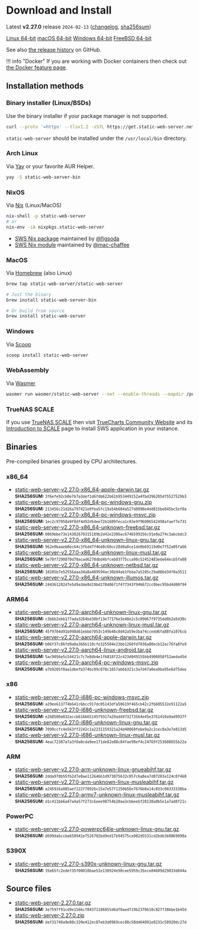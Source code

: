 # Download and Install

Latest **v2.27.0** release `2024-02-13` ([changelog](https://github.com/static-web-server/static-web-server/releases/tag/v2.27.0), [sha256sum](https://github.com/static-web-server/static-web-server/releases/download/v2.27.0/static-web-server-v2.27.0-SHA256SUM))

<div class="featured-downloads">

<a class="md-button md-button-sm" href="https://github.com/static-web-server/static-web-server/releases/download/v2.27.0/static-web-server-v2.27.0-x86_64-unknown-linux-gnu.tar.gz">Linux 64-bit</a> <a class="md-button md-button-sm" href="https://github.com/static-web-server/static-web-server/releases/download/v2.27.0/static-web-server-v2.27.0-x86_64-apple-darwin.tar.gz">macOS 64-bit</a>
<a class="md-button md-button-sm" href="https://github.com/static-web-server/static-web-server/releases/download/v2.27.0/static-web-server-v2.27.0-x86_64-pc-windows-msvc.zip">Windows 64-bit</a>
<a class="md-button md-button-sm" href="https://github.com/static-web-server/static-web-server/releases/download/v2.27.0/static-web-server-v2.27.0-x86_64-unknown-freebsd.tar.gz">FreeBSD 64-bit</a>

</div>

See also [the release history](https://github.com/static-web-server/static-web-server/releases) on GitHub.

!!! info "Docker"
    If you are working with Docker containers then check out [the Docker feature page](https://static-web-server.net/features/docker/).

## Installation methods

### Binary installer (Linux/BSDs)

Use the binary installer if your package manager is not supported.

```sh
curl --proto '=https' --tlsv1.2 -sSfL https://get.static-web-server.net | sh
```

`static-web-server` should be installed under the `/usr/local/bin` directory.

### Arch Linux

Via [Yay](https://github.com/Jguer/yay) or your favorite AUR Helper.

```sh
yay -S static-web-server-bin
```

### NixOS

Via [Nix](https://github.com/NixOS/nix) (Linux/MacOS)

```sh
nix-shell -p static-web-server
# or
nix-env -iA nixpkgs.static-web-server
```

- [SWS Nix package](https://search.nixos.org/packages?show=static-web-server&from=0&size=50&sort=relevance&type=packages&query=static-web-server) maintained by [@figsoda](https://github.com/figsoda)
- [SWS Nix module](https://nixos.wiki/wiki/Static_Web_Server) maintained by [@mac-chaffee](https://github.com/mac-chaffee)

### MacOS

Via [Homebrew](https://brew.sh/) (also Linux)

```sh
brew tap static-web-server/static-web-server

# Just the binary
brew install static-web-server-bin

# Or build from source
brew install static-web-server
```

### Windows

Via [Scoop](https://scoop.sh/)

```powershell
scoop install static-web-server
```

### WebAssembly

Via [Wasmer](https://wasmer.io/wasmer/static-web-server/)

```sh
wasmer run wasmer/static-web-server --net --enable-threads --mapdir /public:/my/host/dir -- --port 8787
```

### TrueNAS SCALE

If you use [TrueNAS SCALE](https://www.truenas.com/truenas-scale/) then visit [TrueCharts Community Website](https://truecharts.org/charts/stable/static-web-server/) and its [Introduction to SCALE](https://truecharts.org/manual/SCALE/guides/scale-intro) page to install SWS application in your instance.  

## Binaries

Pre-compiled binaries grouped by CPU architectures.

### x86_64

- [static-web-server-v2.27.0-x86_64-apple-darwin.tar.gz](https://github.com/static-web-server/static-web-server/releases/download/v2.27.0/static-web-server-v2.27.0-x86_64-apple-darwin.tar.gz)<br>
<small>**SHA256SUM:** `3f6efe92cb0e7b7a3def1d6fdb622b61b953449152a4fbd396205df5527529b3`</small>
- [static-web-server-v2.27.0-x86_64-pc-windows-gnu.zip](https://github.com/static-web-server/static-web-server/releases/download/v2.27.0/static-web-server-v2.27.0-x86_64-pc-windows-gnu.zip)<br>
<small>**SHA256SUM:** `213456c21d26a797421e0fba5fc19a54b684a527d8090e4dd815be045bc5ef0a`</small>
- [static-web-server-v2.27.0-x86_64-pc-windows-msvc.zip](https://github.com/static-web-server/static-web-server/releases/download/v2.27.0/static-web-server-v2.27.0-x86_64-pc-windows-msvc.zip)<br>
<small>**SHA256SUM:** `1ec2c97050a9f0df4d92d5dee72b1609feca1c03e9f96006542498afaef7e731`</small>
- [static-web-server-v2.27.0-x86_64-unknown-freebsd.tar.gz](https://github.com/static-web-server/static-web-server/releases/download/v2.27.0/static-web-server-v2.27.0-x86_64-unknown-freebsd.tar.gz)<br>
<small>**SHA256SUM:** `0869bbe73e14302670315189b2d42e2306ac6746599256c91e8a274c3abcbdc3`</small>
- [static-web-server-v2.27.0-x86_64-unknown-linux-gnu.tar.gz](https://github.com/static-web-server/static-web-server/releases/download/v2.27.0/static-web-server-v2.27.0-x86_64-unknown-linux-gnu.tar.gz)<br>
<small>**SHA256SUM:** `962e0baaeb8ec64c3fbdd7f46d0c60cc28d0a8ce1de0b69119d0e7f52a05fa66`</small>
- [static-web-server-v2.27.0-x86_64-unknown-linux-musl.tar.gz](https://github.com/static-web-server/static-web-server/releases/download/v2.27.0/static-web-server-v2.27.0-x86_64-unknown-linux-musl.tar.gz)<br>
<small>**SHA256SUM:** `5e70f7298870d70acad6278dbd4bfceb03775cca98c52452483ede64ecb5fa08`</small>
- [static-web-server-v2.27.0-x86_64-unknown-netbsd.tar.gz](https://github.com/static-web-server/static-web-server/releases/download/v2.27.0/static-web-server-v2.27.0-x86_64-unknown-netbsd.tar.gz)<br>
<small>**SHA256SUM:** `18285b7e52556aaa34a8a489594ac36b94ab1fbda7a5105c29a886d34f0a3511`</small>
- [static-web-server-v2.27.0-x86_64-unknown-illumos.tar.gz](https://github.com/static-web-server/static-web-server/releases/download/v2.27.0/static-web-server-v2.27.0-x86_64-unknown-illumos.tar.gz)<br>
<small>**SHA256SUM:** `244361282d7e5d9a3de8d19bd278d0671f477343f946672cc0bec95bd4d00f94`</small>

### ARM64

- [static-web-server-v2.27.0-aarch64-unknown-linux-gnu.tar.gz](https://github.com/static-web-server/static-web-server/releases/download/v2.27.0/static-web-server-v2.27.0-aarch64-unknown-linux-gnu.tar.gz)<br>
<small>**SHA256SUM:** `c3b6b2ebb177ada3264bd30bf13e77176e3e40e2c5c09067f9735dd0b2a5d38c`</small>
- [static-web-server-v2.27.0-aarch64-unknown-linux-musl.tar.gz](https://github.com/static-web-server/static-web-server/releases/download/v2.27.0/static-web-server-v2.27.0-aarch64-unknown-linux-musl.tar.gz)<br>
<small>**SHA256SUM:** `45f9704d91b998d61ebbb7053c149b48c0d42a59e3ba74ccedd6fa88fa1076cb`</small>
- [static-web-server-v2.27.0-aarch64-apple-darwin.tar.gz](https://github.com/static-web-server/static-web-server/releases/download/v2.27.0/static-web-server-v2.27.0-aarch64-apple-darwin.tar.gz)<br>
<small>**SHA256SUM:** `b06f37c86fd9a0a366b110cfe325504e23bb1260fd7036a80ecb12ec76fa8fe9`</small>
- [static-web-server-v2.27.0-aarch64-linux-android.tar.gz](https://github.com/static-web-server/static-web-server/releases/download/v2.27.0/static-web-server-v2.27.0-aarch64-linux-android.tar.gz)<br>
<small>**SHA256SUM:** `5ac9056e5c54421c7c7e8db4e1fb818f22c423d049155bb4906058f52aeda45d`</small>
- [static-web-server-v2.27.0-aarch64-pc-windows-msvc.zip](https://github.com/static-web-server/static-web-server/releases/download/v2.27.0/static-web-server-v2.27.0-aarch64-pc-windows-msvc.zip)<br>
<small>**SHA256SUM:** `a7b9205f8aa1dbefb374bc89c078c1657ab6b321c3a7d47a0ea9ba95e6d75dee`</small>

### x86

- [static-web-server-v2.27.0-i686-pc-windows-msvc.zip](https://github.com/static-web-server/static-web-server/releases/download/v2.27.0/static-web-server-v2.27.0-i686-pc-windows-msvc.zip)<br>
<small>**SHA256SUM:** `a29ee613774b641c6bcc917dc05143dfa50619f465cb42c2fb605532e91122a5`</small>
- [static-web-server-v2.27.0-i686-unknown-freebsd.tar.gz](https://github.com/static-web-server/static-web-server/releases/download/v2.27.0/static-web-server-v2.27.0-i686-unknown-freebsd.tar.gz)<br>
<small>**SHA256SUM:** `e268500a832accb616665145f9317a29add473273564e45e3761410a9ad9937f`</small>
- [static-web-server-v2.27.0-i686-unknown-linux-gnu.tar.gz](https://github.com/static-web-server/static-web-server/releases/download/v2.27.0/static-web-server-v2.27.0-i686-unknown-linux-gnu.tar.gz)<br>
<small>**SHA256SUM:** `7099ccfc4e563ff2242c1a2231159321a24d40060febe9a2c2cec8a3e7e813d5`</small>
- [static-web-server-v2.27.0-i686-unknown-linux-musl.tar.gz](https://github.com/static-web-server/static-web-server/releases/download/v2.27.0/static-web-server-v2.27.0-i686-unknown-linux-musl.tar.gz)<br>
<small>**SHA256SUM:** `4eac72387a7a3f0a0cda9ee171de82e88c84fae98ef4c24769f253608655b22a`</small>

### ARM

- [static-web-server-v2.27.0-arm-unknown-linux-gnueabihf.tar.gz](https://github.com/static-web-server/static-web-server/releases/download/v2.27.0/static-web-server-v2.27.0-arm-unknown-linux-gnueabihf.tar.gz)<br>
<small>**SHA256SUM:** `2dda978b55fb2d7e0ae112646b1d973075632c057c6a8ea7d87203a124c0f468`</small>
- [static-web-server-v2.27.0-arm-unknown-linux-musleabihf.tar.gz](https://github.com/static-web-server/static-web-server/releases/download/v2.27.0/static-web-server-v2.27.0-arm-unknown-linux-musleabihf.tar.gz)<br>
<small>**SHA256SUM:** `a245916a885aef222f78926c15a7e57f1150b56e7676b8a14c833c00333338ba`</small>
- [static-web-server-v2.27.0-armv7-unknown-linux-musleabihf.tar.gz](https://github.com/static-web-server/static-web-server/releases/download/v2.27.0/static-web-server-v2.27.0-armv7-unknown-linux-musleabihf.tar.gz)<br>
<small>**SHA256SUM:** `d1c411bb6a47a4a57f273c6eee98754b20aa3cbbeebf28138a0b5e1a7ad8f21c`</small>

### PowerPC

- [static-web-server-v2.27.0-powerpc64le-unknown-linux-gnu.tar.gz](https://github.com/static-web-server/static-web-server/releases/download/v2.27.0/static-web-server-v2.27.0-powerpc64le-unknown-linux-gnu.tar.gz)<br>
<small>**SHA256SUM:** `d699da6ccba658941e7526702bd9ed17b94575ca982d5531cd2bdb3b8869098a`</small>

### S390X

- [static-web-server-v2.27.0-s390x-unknown-linux-gnu.tar.gz](https://github.com/static-web-server/static-web-server/releases/download/v2.27.0/static-web-server-v2.27.0-s390x-unknown-linux-gnu.tar.gz)<br>
<small>**SHA256SUM:** `35e65fc2edef35f00010bae51e130924e98cee5959c35ece84609d29833d844a`</small>

## Source files

- [static-web-server-2.27.0.tar.gz](https://github.com/static-web-server/static-web-server/archive/refs/tags/v2.27.0.tar.gz)<br>
<small>**SHA256SUM:** `3e7597f91cd9e1566cf84371186855d6df0aed719b2370b10c827f38bbe1b45d`</small>
- [static-web-server-2.27.0.zip](https://github.com/static-web-server/static-web-server/archive/refs/tags/v2.27.0.zip)<br>
<small>**SHA256SUM:** `daf31740a9e88c320e412ec87eb3d0969cec88c58dd64891e8231c50920dc27d`</small>
